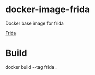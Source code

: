 # docker-image-frida
Docker base image for frida

[Frida](https://github.com/RiccardoCurcio/frida)

# Build

docker build --tag frida .
